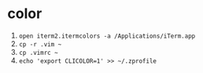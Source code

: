 # color

1. `open iterm2.itermcolors -a /Applications/iTerm.app`
3. `cp -r .vim ~`
4. `cp .vimrc ~`
5. `echo 'export CLICOLOR=1' >> ~/.zprofile`